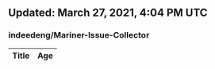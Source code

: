 ## Updated: March 27, 2021, 4:04 PM UTC


### indeedeng/Mariner-Issue-Collector
|**Title**|**Age**|
|:----|:----|